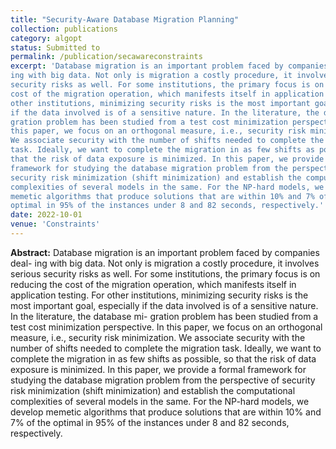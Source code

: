 ```yaml
---
title: "Security-Aware Database Migration Planning"
collection: publications
category: algopt
status: Submitted to
permalink: /publication/secawareconstraints
excerpt: 'Database migration is an important problem faced by companies deal-
ing with big data. Not only is migration a costly procedure, it involves serious
security risks as well. For some institutions, the primary focus is on reducing the
cost of the migration operation, which manifests itself in application testing. For
other institutions, minimizing security risks is the most important goal, especially
if the data involved is of a sensitive nature. In the literature, the database mi-
gration problem has been studied from a test cost minimization perspective. In
this paper, we focus on an orthogonal measure, i.e., security risk minimization.
We associate security with the number of shifts needed to complete the migration
task. Ideally, we want to complete the migration in as few shifts as possible, so
that the risk of data exposure is minimized. In this paper, we provide a formal
framework for studying the database migration problem from the perspective of
security risk minimization (shift minimization) and establish the computational
complexities of several models in the same. For the NP-hard models, we develop
memetic algorithms that produce solutions that are within 10% and 7% of the
optimal in 95% of the instances under 8 and 82 seconds, respectively.'
date: 2022-10-01
venue: 'Constraints'
---
```

**Abstract:** Database migration is an important problem faced by companies deal-
ing with big data. Not only is migration a costly procedure, it involves serious
security risks as well. For some institutions, the primary focus is on reducing the
cost of the migration operation, which manifests itself in application testing. For
other institutions, minimizing security risks is the most important goal, especially
if the data involved is of a sensitive nature. In the literature, the database mi-
gration problem has been studied from a test cost minimization perspective. In
this paper, we focus on an orthogonal measure, i.e., security risk minimization.
We associate security with the number of shifts needed to complete the migration
task. Ideally, we want to complete the migration in as few shifts as possible, so
that the risk of data exposure is minimized. In this paper, we provide a formal
framework for studying the database migration problem from the perspective of
security risk minimization (shift minimization) and establish the computational
complexities of several models in the same. For the NP-hard models, we develop
memetic algorithms that produce solutions that are within 10% and 7% of the
optimal in 95% of the instances under 8 and 82 seconds, respectively.
